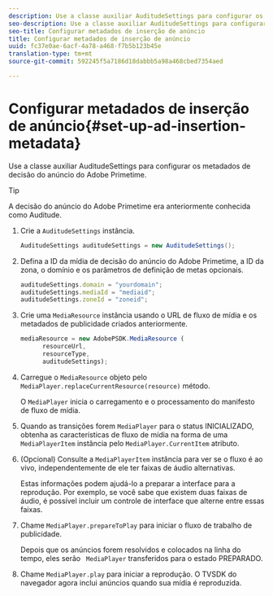 ```yaml
---
description: Use a classe auxiliar AuditudeSettings para configurar os metadados de decisão do anúncio do Adobe Primetime.
seo-description: Use a classe auxiliar AuditudeSettings para configurar os metadados de decisão do anúncio do Adobe Primetime.
seo-title: Configurar metadados de inserção de anúncio
title: Configurar metadados de inserção de anúncio
uuid: fc37e0ae-6acf-4a78-a468-f7b5b123b45e
translation-type: tm+mt
source-git-commit: 592245f5a7186d18dabbb5a98a468cbed7354aed

---
```



# Configurar metadados de inserção de anúncio{#set-up-ad-insertion-metadata}

Use a classe auxiliar AuditudeSettings para configurar os metadados de decisão do anúncio do Adobe Primetime.

>[!TIP]
>
>A decisão do anúncio do Adobe Primetime era anteriormente conhecida como Auditude.

1. Crie a `AuditudeSettings` instância.

   ```java
   AuditudeSettings auditudeSettings = new AuditudeSettings();
   ```

1. Defina a ID da mídia de decisão do anúncio do Adobe Primetime, a ID da zona, o domínio e os parâmetros de definição de metas opcionais.

   ```js
   auditudeSettings.domain = "yourdomain"; 
   auditudeSettings.mediaId = "mediaid"; 
   auditudeSettings.zoneId = "zoneid";
   ```

1. Crie uma `MediaResource` instância usando o URL de fluxo de mídia e os metadados de publicidade criados anteriormente.

   ```js
   mediaResource = new AdobePSDK.MediaResource ( 
         resourceUrl, 
         resourceType,  
         auditudeSettings);
   ```

1. Carregue o `MediaResource` objeto pelo `MediaPlayer.replaceCurrentResource(resource)` método.

   O `MediaPlayer` inicia o carregamento e o processamento do manifesto de fluxo de mídia.

1. Quando as transições forem `MediaPlayer` para o status INICIALIZADO, obtenha as características de fluxo de mídia na forma de uma `MediaPlayerItem` instância pelo `MediaPlayer.CurrentItem` atributo.
1. (Opcional) Consulte a `MediaPlayerItem` instância para ver se o fluxo é ao vivo, independentemente de ele ter faixas de áudio alternativas.

   Estas informações podem ajudá-lo a preparar a interface para a reprodução. Por exemplo, se você sabe que existem duas faixas de áudio, é possível incluir um controle de interface que alterne entre essas faixas.

1. Chame `MediaPlayer.prepareToPlay` para iniciar o fluxo de trabalho de publicidade.

   Depois que os anúncios forem resolvidos e colocados na linha do tempo, eles serão `  MediaPlayer ` transferidos para o estado PREPARADO.
1. Chame `MediaPlayer.play` para iniciar a reprodução.
O TVSDK do navegador agora inclui anúncios quando sua mídia é reproduzida.
